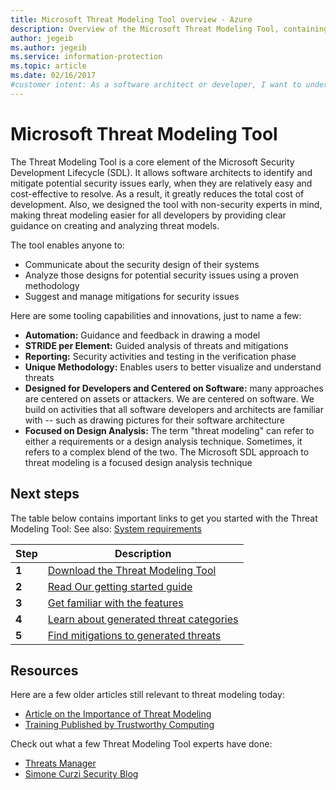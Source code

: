 ```yaml
---
title: Microsoft Threat Modeling Tool overview - Azure
description: Overview of the Microsoft Threat Modeling Tool, containing information on getting started with the tool, including the Threat Modeling process.
author: jegeib
ms.author: jegeib
ms.service: information-protection
ms.topic: article
ms.date: 02/16/2017
#customer intent: As a software architect or developer, I want to understand how to use the Microsoft Threat Modeling Tool so that I can identify and mitigate potential security issues early in the design process.
---
```


# Microsoft Threat Modeling Tool

The Threat Modeling Tool is a core element of the Microsoft Security Development Lifecycle (SDL). It allows software architects to identify and mitigate potential security issues early, when they are relatively easy and cost-effective to resolve. As a result, it greatly reduces the total cost of development. Also, we designed the tool with non-security experts in mind, making threat modeling easier for all developers by providing clear guidance on creating and analyzing threat models. 

The tool enables anyone to:

* Communicate about the security design of their systems
* Analyze those designs for potential security issues using a proven methodology
* Suggest and manage mitigations for security issues

Here are some tooling capabilities and innovations, just to name a few:

* **Automation:** Guidance and feedback in drawing a model
* **STRIDE per Element:** Guided analysis of threats and mitigations
* **Reporting:** Security activities and testing in the verification phase
* **Unique Methodology:** Enables users to better visualize and understand threats
* **Designed for Developers and Centered on Software:** many approaches are centered on assets or attackers. We are centered on software. We build on activities that all software developers and architects are familiar with -- such as drawing pictures for their software architecture
* **Focused on Design Analysis:** The term "threat modeling" can refer to either a requirements or a design analysis technique. Sometimes, it refers to a complex blend of the two. The Microsoft SDL approach to threat modeling is a focused design analysis technique

## Next steps

The table below contains important links to get you started with the Threat Modeling Tool:
See also: [System requirements](threat-modeling-tool-releases.md)

| Step  | Description                                                                                   |
| ----- | --------------------------------------------------------------------------------------------- |
| **1** | [Download the Threat Modeling Tool](https://aka.ms/threatmodelingtool)                                |
| **2** | [Read Our getting started guide](threat-modeling-tool-getting-started.md)    |
| **3** | [Get familiar with the features](threat-modeling-tool-feature-overview.md)   |
| **4** | [Learn about generated threat categories](threat-modeling-tool-threats.md)   |
| **5** | [Find mitigations to generated threats](threat-modeling-tool-mitigations.md) |

## Resources

Here are a few older articles still relevant to threat modeling today:

* [Article on the Importance of Threat Modeling](/archive/msdn-magazine/2009/january/security-briefs-getting-started-with-the-sdl-threat-modeling-tool)
* [Training Published by Trustworthy Computing](https://www.microsoft.com/download/details.aspx?id=16420)

Check out what a few Threat Modeling Tool experts have done:

* [Threats Manager](https://simoneonsecurity.com/threatsmanagersetup-v1-5-10/)
* [Simone Curzi Security Blog](https://simoneonsecurity.com/)